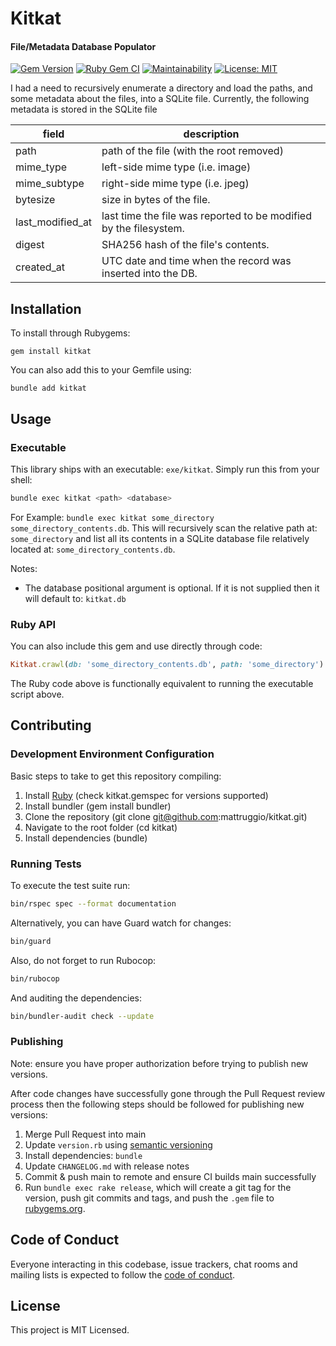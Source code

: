 # Kitkat

#### File/Metadata Database Populator

[![Gem Version](https://badge.fury.io/rb/kitkat.svg)](https://badge.fury.io/rb/kitkat) [![Ruby Gem CI](https://github.com/mattruggio/kitkat/actions/workflows/rubygem.yml/badge.svg)](https://github.com/mattruggio/kitkat/actions/workflows/rubygem.yml) [![Maintainability](https://api.codeclimate.com/v1/badges/7d9a8642cf5bd88a550d/maintainability)](https://codeclimate.com/github/mattruggio/kitkat/maintainability) [![License: MIT](https://img.shields.io/badge/License-MIT-yellow.svg)](https://opensource.org/licenses/MIT)

I had a need to recursively enumerate a directory and load the paths, and some metadata about the files, into a SQLite file.  Currently, the following metadata is stored in the SQLite file

field | description
----- | ------------
path | path of the file (with the root removed)
mime_type | left-side mime type (i.e. image)
mime_subtype | right-side mime type (i.e. jpeg)
bytesize | size in bytes of the file.
last_modified_at | last time the file was reported to be modified by the filesystem.
digest | SHA256 hash of the file's contents.
created_at | UTC date and time when the record was inserted into the DB.

## Installation

To install through Rubygems:

````
gem install kitkat
````

You can also add this to your Gemfile using:

````
bundle add kitkat
````

## Usage

### Executable

This library ships with an executable: `exe/kitkat`.  Simply run this from your shell:

````zsh
bundle exec kitkat <path> <database>
````

For Example: `bundle exec kitkat some_directory some_directory_contents.db`.  This will recursively scan the relative path at: `some_directory` and list all its contents in a SQLite database file relatively located at: `some_directory_contents.db`.

Notes:

* The database positional argument is optional.  If it is not supplied then it will default to: `kitkat.db`

### Ruby API

You can also include this gem and use directly through code:

```ruby
Kitkat.crawl(db: 'some_directory_contents.db', path: 'some_directory')
```

The Ruby code above is functionally equivalent to running the executable script above.

## Contributing

### Development Environment Configuration

Basic steps to take to get this repository compiling:

1. Install [Ruby](https://www.ruby-lang.org/en/documentation/installation/) (check kitkat.gemspec for versions supported)
2. Install bundler (gem install bundler)
3. Clone the repository (git clone git@github.com:mattruggio/kitkat.git)
4. Navigate to the root folder (cd kitkat)
5. Install dependencies (bundle)

### Running Tests

To execute the test suite run:

````zsh
bin/rspec spec --format documentation
````

Alternatively, you can have Guard watch for changes:

````zsh
bin/guard
````

Also, do not forget to run Rubocop:

````zsh
bin/rubocop
````

And auditing the dependencies:

````zsh
bin/bundler-audit check --update
````

### Publishing

Note: ensure you have proper authorization before trying to publish new versions.

After code changes have successfully gone through the Pull Request review process then the following steps should be followed for publishing new versions:

1. Merge Pull Request into main
2. Update `version.rb` using [semantic versioning](https://semver.org/)
3. Install dependencies: `bundle`
4. Update `CHANGELOG.md` with release notes
5. Commit & push main to remote and ensure CI builds main successfully
6. Run `bundle exec rake release`, which will create a git tag for the version, push git commits and tags, and push the `.gem` file to [rubygems.org](https://rubygems.org).

## Code of Conduct

Everyone interacting in this codebase, issue trackers, chat rooms and mailing lists is expected to follow the [code of conduct](https://github.com/mattruggio/kitkat/blob/main/CODE_OF_CONDUCT.md).

## License

This project is MIT Licensed.
